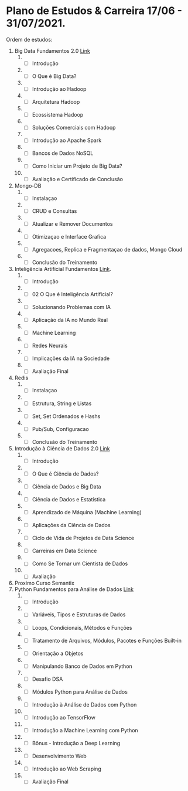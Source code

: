 # Plano de Estudos & Carreira 17/06 - 31/07/2021.
Ordem de estudos:
1. Big Data Fundamentos 2.0 [Link](https://www.datascienceacademy.com.br/course/big-data-fundamentos)
    1. - [ ] Introdução
    2. - [ ] O Que é Big Data?
    3. - [ ] Introdução ao Hadoop
    4. - [ ] Arquitetura Hadoop
    5. - [ ] Ecossistema Hadoop
    6. - [ ] Soluções Comerciais com Hadoop
    7. - [ ] Introdução ao Apache Spark
    8. - [ ] Bancos de Dados NoSQL
    9. - [ ] Como Iniciar um Projeto de Big Data?
    10. - [ ] Avaliação e Certificado de Conclusão
2. Mongo-DB
    1. - [ ] Instalaçao
    2. - [ ] CRUD e Consultas
    3. - [ ] Atualizar e Remover Documentos
    4. - [ ] Otimizaçao e Interface Grafica
    5. - [ ] Agregacoes, Replica e Fragmentaçao de dados, Mongo Cloud
    6. - [ ] Conclusão do Treinamento
3. Inteligência Artificial Fundamentos [Link](https://www.datascienceacademy.com.br/course/inteligencia-artificial-fundamentos).
    1. - [ ] Introdução
    2. - [ ] 02 O Que é Inteligência Artificial?
    3. - [ ] Solucionando Problemas com IA
    4. - [ ] Aplicação da IA no Mundo Real
    5. - [ ] Machine Learning
    6. - [ ] Redes Neurais
    7. - [ ] Implicações da IA na Sociedade
    8. - [ ] Avaliação Final
4. Redis
    1. - [ ] Instalaçao
    2. - [ ] Estrutura, String e Listas
    3. - [ ] Set, Set Ordenados e Hashs
    4. - [ ] Pub/Sub, Configuracao
    5. - [ ] Conclusão do Treinamento
5. Introdução à Ciência de Dados 2.0 [Link](https://www.datascienceacademy.com.br/course/introduo--cincia-de-dados)
    1. - [ ] Introdução
    2. - [ ] O Que é Ciência de Dados?
    3. - [ ] Ciência de Dados e Big Data
    4. - [ ] Ciência de Dados e Estatística
    5. - [ ] Aprendizado de Máquina (Machine Learning)
    6. - [ ] Aplicações da Ciência de Dados
    7. - [ ] Ciclo de Vida de Projetos de Data Science
    8. - [ ] Carreiras em Data Science
    9. - [ ] Como Se Tornar um Cientista de Dados
    10. - [ ] Avaliação
6. Proximo Curso Semantix
7. Python Fundamentos para Análise de Dados [Link](https://www.datascienceacademy.com.br/course/python-fundamentos) 
    1. - [ ] Introdução
    2. - [ ] Variáveis, Tipos e Estruturas de Dados
    3. - [ ] Loops, Condicionais, Métodos e Funções
    4. - [ ] Tratamento de Arquivos, Módulos, Pacotes e Funções Built-in
    5. - [ ] Orientação a Objetos
    6. - [ ] Manipulando Banco de Dados em Python
    7. - [ ] Desafio DSA
    8. - [ ] Módulos Python para Análise de Dados
    9. - [ ] Introdução à Análise de Dados com Python
    10. - [ ] Introdução ao TensorFlow
    11. - [ ] Introdução a Machine Learning com Python
    12. - [ ] Bônus - Introdução a Deep Learning
    13. - [ ] Desenvolvimento Web
    14. - [ ] Introdução ao Web Scraping
    15. - [ ] Avaliação Final
